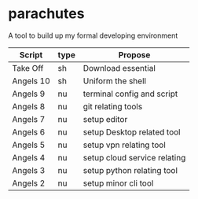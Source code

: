 # parachutes
A tool to build up my formal developing environment

| Script    | type | Propose                      |
|-----------|------|------------------------------|
| Take Off  | sh   | Download essential           |
| Angels 10 | sh   | Uniform the shell            |
| Angels  9 | nu   | terminal config and script   |
| Angels  8 | nu   | git relating tools           |
| Angels  7 | nu   | setup editor                 |
| Angels  6 | nu   | setup Desktop related tool   |
| Angels  5 | nu   | setup vpn relating tool      |
| Angels  4 | nu   | setup cloud service relating |
| Angels  3 | nu   | setup python relating tool   |
| Angels  2 | nu   | setup minor cli tool         |

